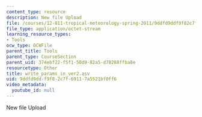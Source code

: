 ```yaml
---
content_type: resource
description: New file Upload
file: /courses/12-811-tropical-meteorology-spring-2011/9ddfd9ddf9f82c7f69117a5521bf0ff6_write_params_in_ver2.asv
file_type: application/octet-stream
learning_resource_types:
- Tools
ocw_type: OCWFile
parent_title: Tools
parent_type: CourseSection
parent_uid: 374ebf22-f5f1-50d9-82a5-d78288ffba8e
resourcetype: Other
title: write_params_in_ver2.asv
uid: 9ddfd9dd-f9f8-2c7f-6911-7a5521bf0ff6
video_metadata:
  youtube_id: null
---
```

New file Upload